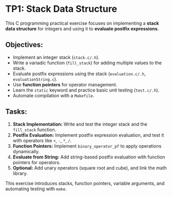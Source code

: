 # TP1: Stack Data Structure

This C programming practical exercise focuses on implementing a **stack data structure** for integers and using it to **evaluate postfix expressions**.

## Objectives:

*   Implement an integer stack (`stack.c/.h`).
*   Write a variadic function (`fill_stack`) for adding multiple values to the stack.
*   Evaluate postfix expressions using the stack (`evaluation.c/.h`, `evaluationString.c`).
*   Use **function pointers** for operator management.
*   Learn the `static` keyword and practice basic unit testing (`test.c/.h`).
*   Automate compilation with a `Makefile`.

## Tasks:

1. **Stack Implementation:** Write and test the integer stack and the `fill_stack` function.
2. **Postfix Evaluation:** Implement postfix expression evaluation, and test it with operators like `+`, `-`, `*`, `/`.
3. **Function Pointers:** Implement `binary_operator_pf` to apply operations dynamically.
4. **Evaluate from String:** Add string-based postfix evaluation with function pointers for operators.
5. **Optional:** Add unary operators (square root and cube), and link the math library.

This exercise introduces stacks, function pointers, variable arguments, and automating testing with `make`.
